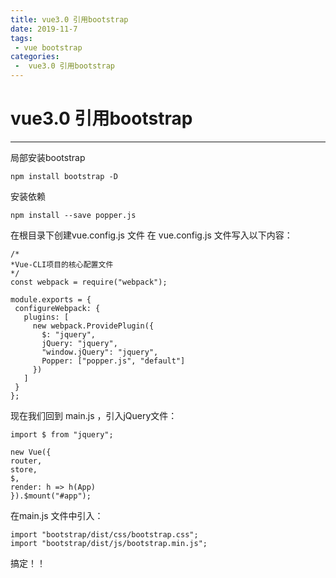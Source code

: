 ```yaml
---
title: vue3.0 引用bootstrap
date: 2019-11-7
tags:
 - vue bootstrap
categories:
 -  vue3.0 引用bootstrap
---
```




# vue3.0 引用bootstrap


---
局部安装bootstrap

    npm install bootstrap -D

安装依赖

    npm install --save popper.js


在根目录下创建vue.config.js 文件
在 vue.config.js 文件写入以下内容：

    /*
    *Vue-CLI项目的核心配置文件
    */
    const webpack = require("webpack");
    
    module.exports = {
     configureWebpack: {
       plugins: [
         new webpack.ProvidePlugin({
           $: "jquery",
           jQuery: "jquery",
           "window.jQuery": "jquery",
           Popper: ["popper.js", "default"]
         })
       ]
     }
    };
现在我们回到 main.js ，引入jQuery文件：

    import $ from "jquery";
    
    new Vue({
    router,
    store,
    $,
    render: h => h(App)
    }).$mount("#app");
    
在main.js 文件中引入：

    import "bootstrap/dist/css/bootstrap.css";
    import "bootstrap/dist/js/bootstrap.min.js";
搞定！！
    
    
    
